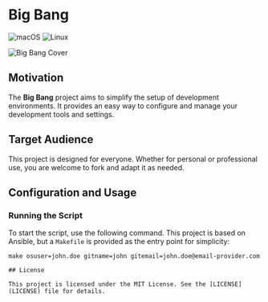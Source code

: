 # Big Bang

![macOS](https://img.shields.io/badge/macOS-first-green?labelColor=gray&style=flat&logo=apple&logoColor=white)
![Linux](https://img.shields.io/badge/linux-allowed-green?labelColor=yellow&style=flat&logo=linux&logoColor=white)

![Big Bang Cover](https://p2.trrsf.com/image/fget/cf/460/0/images.terra.com/2018/03/06/o-que-existia-antes-do-big-bang-stephen-hawking-responde.jpg "Big Bang Project Cover")

## Motivation

The **Big Bang** project aims to simplify the setup of development environments. It provides an easy way to configure and manage your development tools and settings.

## Target Audience

This project is designed for everyone. Whether for personal or professional use, you are welcome to fork and adapt it as needed.

## Configuration and Usage

### Running the Script

To start the script, use the following command. This project is based on Ansible, but a `Makefile` is provided as the entry point for simplicity:

```shell
make osuser=john.doe gitname=john gitemail=john.doe@email-provider.com

## License

This project is licensed under the MIT License. See the [LICENSE](LICENSE) file for details.
